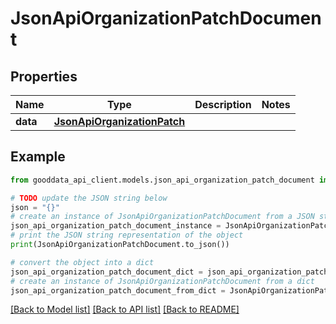 # JsonApiOrganizationPatchDocument


## Properties

Name | Type | Description | Notes
------------ | ------------- | ------------- | -------------
**data** | [**JsonApiOrganizationPatch**](JsonApiOrganizationPatch.md) |  | 

## Example

```python
from gooddata_api_client.models.json_api_organization_patch_document import JsonApiOrganizationPatchDocument

# TODO update the JSON string below
json = "{}"
# create an instance of JsonApiOrganizationPatchDocument from a JSON string
json_api_organization_patch_document_instance = JsonApiOrganizationPatchDocument.from_json(json)
# print the JSON string representation of the object
print(JsonApiOrganizationPatchDocument.to_json())

# convert the object into a dict
json_api_organization_patch_document_dict = json_api_organization_patch_document_instance.to_dict()
# create an instance of JsonApiOrganizationPatchDocument from a dict
json_api_organization_patch_document_from_dict = JsonApiOrganizationPatchDocument.from_dict(json_api_organization_patch_document_dict)
```
[[Back to Model list]](../README.md#documentation-for-models) [[Back to API list]](../README.md#documentation-for-api-endpoints) [[Back to README]](../README.md)


